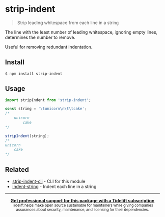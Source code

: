 # strip-indent

> Strip leading whitespace from each line in a string

The line with the least number of leading whitespace, ignoring empty lines, determines the number to remove.

Useful for removing redundant indentation.

## Install

```
$ npm install strip-indent
```

## Usage

```js
import stripIndent from 'strip-indent';

const string = '\tunicorn\n\t\tcake';
/*
	unicorn
		cake
*/

stripIndent(string);
/*
unicorn
	cake
*/
```

## Related

- [strip-indent-cli](https://github.com/sindresorhus/strip-indent-cli) - CLI for this module
- [indent-string](https://github.com/sindresorhus/indent-string) - Indent each line in a string

---

<div align="center">
	<b>
		<a href="https://tidelift.com/subscription/pkg/npm-strip-indent?utm_source=npm-strip-indent&utm_medium=referral&utm_campaign=readme">Get professional support for this package with a Tidelift subscription</a>
	</b>
	<br>
	<sub>
		Tidelift helps make open source sustainable for maintainers while giving companies<br>assurances about security, maintenance, and licensing for their dependencies.
	</sub>
</div>

